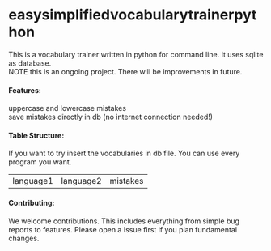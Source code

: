 # easysimplifiedvocabularytrainerpython

This is a vocabulary trainer written in python for command line. It uses sqlite as database.<br>
NOTE this is an ongoing project. There will be improvements in future.

#### Features:
uppercase and lowercase mistakes<br>
save mistakes directly in db (no internet connection needed!)

#### Table Structure:
If you want to try insert the vocabularies in db file. You can use every program you want.
<table>
  <tr><td>language1</td><td>language2</td><td>mistakes</td></tr>
</table>

#### Contributing:

We welcome contributions. This includes everything from simple bug reports to features. Please open a Issue first if you plan fundamental changes.
